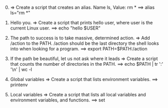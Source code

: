 0. <o> => Create a script that creates an alias. Name ls, Value: rm *
==> alias ls="rm *"

1. Hello you. => Create a script that prints hello user, where user is the current Linux user.
==> echo "hello $USER"

2. The path to success is to take massive, determined action. => Add /action to the PATH. /action should be the last directory the shell looks into when looking for a program.
==> export PATH=$PATH:/action

3. If the path be beautiful, let us not ask where it leads => Create a script that counts the number of directories in the PATH.
==> echo $PATH | tr ':' '\n' | wc -l

4. Global variables => Create a script that lists environment variables.
==> printenv

5. Local variables => Create a script that lists all local variables and environment variables, and functions.
==> set 
